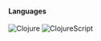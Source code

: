 
#### Languages

![Clojure](https://img.shields.io/badge/CLOJURE-5881D8.svg?style=for-the-badge&logo=Clojure&logoColor=white)
![ClojureScript](https://img.shields.io/badge/CLOJURE-5881D8.svg?style=for-the-badge&logo=Clojure&logoColor=white)




<!--
**elton-peixoto-lu/elton-peixoto-lu** is a ✨ _special_ ✨ repository because its `README.md` (this file) appears on your GitHub profile.
- ### Hi there 👋

Here are some ideas to get you started:

- 🔭 I’m currently working on ...
- 🌱 I’m currently learning ...
- 👯 I’m looking to collaborate on ...
- 🤔 I’m looking for help with ...
- 💬 Ask me about ...
- 📫 How to reach me: ...
- 😄 Pronouns: ...
- ⚡ Fun fact: ...
-->
